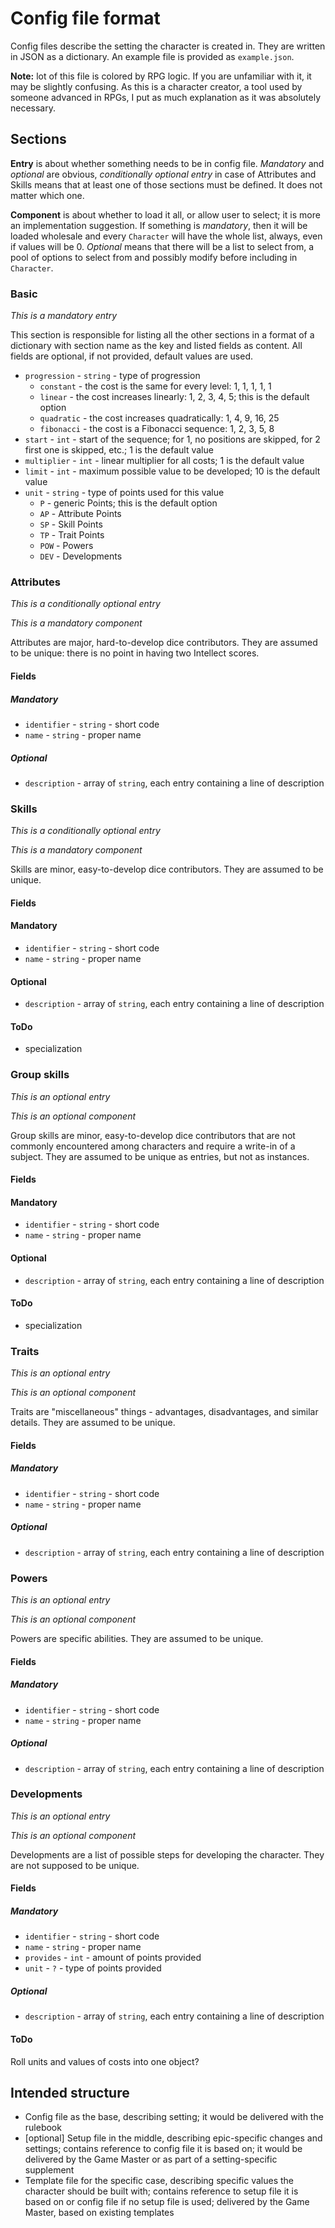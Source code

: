 # Config file format
Config files describe the setting the character is created in. They are written in JSON as a dictionary. An example file is provided as `example.json`.

**Note:** lot of this file is colored by RPG logic. If you are unfamiliar with it, it may be slightly confusing. As this is a character creator, a tool used by someone advanced in RPGs, I put as much explanation as it was absolutely necessary.

## Sections

**Entry** is about whether something needs to be in config file. *Mandatory* and *optional* are obvious, *conditionally optional entry* in case of Attributes and Skills means that at least one of those sections must be defined. It does not matter which one.

**Component** is about whether to load it all, or allow user to select; it is more an implementation suggestion. If something is *mandatory*, then it will be loaded wholesale and every `Character` will have the whole list, always, even if values will be 0. *Optional* means that there will be a list to select from, a pool of options to select from and possibly modify before including in `Character`.

### Basic
_This is a mandatory entry_

This section is responsible for listing all the other sections in a format of a dictionary with section name as the key and listed fields as content. All fields are optional, if not provided, default values are used.

- `progression` - `string` - type of progression
    - `constant` - the cost is the same for every level: 1, 1, 1, 1, 1
    - `linear` - the cost increases linearly: 1, 2, 3, 4, 5; this is the default option 
    - `quadratic` - the cost increases quadratically: 1, 4, 9, 16, 25
    - `fibonacci` - the cost is a Fibonacci sequence: 1, 2, 3, 5, 8
- `start` - `int` - start of the sequence; for 1, no positions are skipped, for 2 first one is skipped, etc.; 1 is the default value
- `multiplier` - `int` - linear multiplier for all costs; 1 is the default value
- `limit` - `int` - maximum possible value to be developed; 10 is the default value
- `unit` - `string` - type of points used for this value
    - `P` - generic Points; this is the default option
    - `AP` - Attribute Points
    - `SP` - Skill Points
    - `TP` - Trait Points
    - `POW` - Powers
    - `DEV` - Developments

### Attributes
_This is a conditionally optional entry_

_This is a mandatory component_

Attributes are major, hard-to-develop dice contributors. They are assumed to be unique: there is no point in having two Intellect scores.

#### Fields

##### Mandatory
- `identifier` - `string` - short code 
- `name` - `string` - proper name

##### Optional
- `description` - array of `string`, each entry containing a line of description

### Skills
_This is a conditionally optional entry_

_This is a mandatory component_

Skills are minor, easy-to-develop dice contributors. They are assumed to be unique.

#### Fields

#### Mandatory
- `identifier` - `string` - short code 
- `name` - `string` - proper name

#### Optional
- `description` - array of `string`, each entry containing a line of description

#### ToDo
- specialization

### Group skills
_This is an optional entry_

_This is an optional component_

Group skills are minor, easy-to-develop dice contributors that are not commonly encountered among characters and require a write-in of a subject. They are assumed to be unique as entries, but not as instances. 

#### Fields

#### Mandatory
- `identifier` - `string` - short code 
- `name` - `string` - proper name

#### Optional
- `description` - array of `string`, each entry containing a line of description

#### ToDo
- specialization

### Traits
_This is an optional entry_

_This is an optional component_

Traits are "miscellaneous" things - advantages, disadvantages, and similar details. They are assumed to be unique.

#### Fields

##### Mandatory
- `identifier` - `string` - short code 
- `name` - `string` - proper name

##### Optional
- `description` - array of `string`, each entry containing a line of description

### Powers
_This is an optional entry_

_This is an optional component_

Powers are specific abilities. They are assumed to be unique.

#### Fields

##### Mandatory
- `identifier` - `string` - short code 
- `name` - `string` - proper name

##### Optional
- `description` - array of `string`, each entry containing a line of description

### Developments
_This is an optional entry_

_This is an optional component_

Developments are a list of possible steps for developing the character. They are not supposed to be unique.

#### Fields

##### Mandatory
- `identifier` - `string` - short code
- `name` - `string` - proper name
- `provides` - `int` - amount of points provided
- `unit` - `?` - type of points provided

##### Optional
- `description` - array of `string`, each entry containing a line of description

#### ToDo
Roll units and values of costs into one object? 

## Intended structure
- Config file as the base, describing setting; it would be delivered with the rulebook
- [optional] Setup file in the middle, describing epic-specific changes and settings; contains reference to config file it is based on; it would be delivered by the Game Master or as part of a setting-specific supplement 
- Template file for the specific case, describing specific values the character should be built with; contains reference to setup file it is based on or config file if no setup file is used; delivered by the Game Master, based on existing templates 